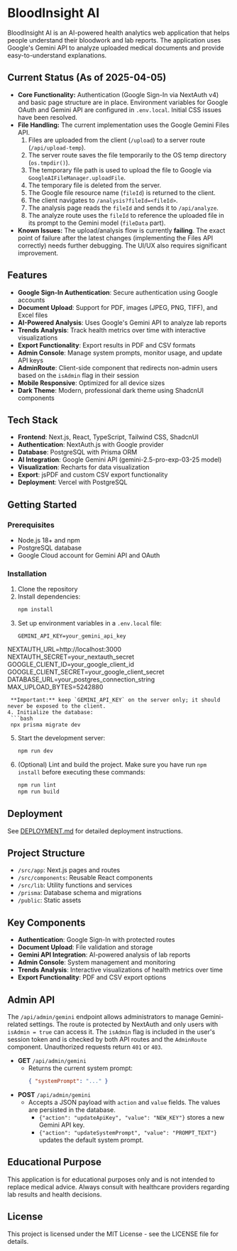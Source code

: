 # BloodInsight AI

BloodInsight AI is an AI-powered health analytics web application that helps people understand their bloodwork and lab reports. The application uses Google's Gemini API to analyze uploaded medical documents and provide easy-to-understand explanations.

## Current Status (As of 2025-04-05)

- **Core Functionality:** Authentication (Google Sign-In via NextAuth v4) and basic page structure are in place. Environment variables for Google OAuth and Gemini API are configured in `.env.local`. Initial CSS issues have been resolved.
- **File Handling:** The current implementation uses the Google Gemini Files API.
    1. Files are uploaded from the client (`/upload`) to a server route (`/api/upload-temp`).
    2. The server route saves the file temporarily to the OS temp directory (`os.tmpdir()`).
    3. The temporary file path is used to upload the file to Google via `GoogleAIFileManager.uploadFile`.
    4. The temporary file is deleted from the server.
    5. The Google file resource name (`fileId`) is returned to the client.
    6. The client navigates to `/analysis?fileId=<fileId>`.
    7. The analysis page reads the `fileId` and sends it to `/api/analyze`.
    8. The analyze route uses the `fileId` to reference the uploaded file in its prompt to the Gemini model (`fileData` part).
- **Known Issues:** The upload/analysis flow is currently **failing**. The exact point of failure after the latest changes (implementing the Files API correctly) needs further debugging. The UI/UX also requires significant improvement.

## Features

- **Google Sign-In Authentication**: Secure authentication using Google accounts
- **Document Upload**: Support for PDF, images (JPEG, PNG, TIFF), and Excel files
- **AI-Powered Analysis**: Uses Google's Gemini API to analyze lab reports
- **Trends Analysis**: Track health metrics over time with interactive visualizations
- **Export Functionality**: Export results in PDF and CSV formats
- **Admin Console**: Manage system prompts, monitor usage, and update API keys
- **AdminRoute**: Client-side component that redirects non-admin users based on
  the `isAdmin` flag in their session
- **Mobile Responsive**: Optimized for all device sizes
- **Dark Theme**: Modern, professional dark theme using ShadcnUI components

## Tech Stack

- **Frontend**: Next.js, React, TypeScript, Tailwind CSS, ShadcnUI
- **Authentication**: NextAuth.js with Google provider
- **Database**: PostgreSQL with Prisma ORM
- **AI Integration**: Google Gemini API (gemini-2.5-pro-exp-03-25 model)
- **Visualization**: Recharts for data visualization
- **Export**: jsPDF and custom CSV export functionality
- **Deployment**: Vercel with PostgreSQL

## Getting Started

### Prerequisites

- Node.js 18+ and npm
- PostgreSQL database
- Google Cloud account for Gemini API and OAuth

### Installation

1. Clone the repository
2. Install dependencies:
   ```bash
   npm install
   ```
3. Set up environment variables in a `.env.local` file:
   ```
   GEMINI_API_KEY=your_gemini_api_key
  NEXTAUTH_URL=http://localhost:3000
  NEXTAUTH_SECRET=your_nextauth_secret
  GOOGLE_CLIENT_ID=your_google_client_id
  GOOGLE_CLIENT_SECRET=your_google_client_secret
  DATABASE_URL=your_postgres_connection_string
  MAX_UPLOAD_BYTES=5242880
  ```
   **Important:** keep `GEMINI_API_KEY` on the server only; it should never be exposed to the client.
4. Initialize the database:
   ```bash
   npx prisma migrate dev
   ```
5. Start the development server:
   ```bash
   npm run dev
   ```
6. (Optional) Lint and build the project. Make sure you have run `npm install` before executing these commands:
   ```bash
   npm run lint
   npm run build
   ```

## Deployment

See [DEPLOYMENT.md](DEPLOYMENT.md) for detailed deployment instructions.

## Project Structure

- `/src/app`: Next.js pages and routes
- `/src/components`: Reusable React components
- `/src/lib`: Utility functions and services
- `/prisma`: Database schema and migrations
- `/public`: Static assets

## Key Components

- **Authentication**: Google Sign-In with protected routes
- **Document Upload**: File validation and storage
- **Gemini API Integration**: AI-powered analysis of lab reports
- **Admin Console**: System management and monitoring
- **Trends Analysis**: Interactive visualizations of health metrics over time
- **Export Functionality**: PDF and CSV export options

## Admin API

The `/api/admin/gemini` endpoint allows administrators to manage Gemini-related
settings. The route is protected by NextAuth and only users with `isAdmin = true`
can access it. The `isAdmin` flag is included in the user's session token and is
checked by both API routes and the `AdminRoute` component. Unauthorized requests
return `401` or `403`.

- **GET** `/api/admin/gemini`
  - Returns the current system prompt:
    ```json
    { "systemPrompt": "..." }
    ```
- **POST** `/api/admin/gemini`
  - Accepts a JSON payload with `action` and `value` fields. The values are persisted in the database.
    - `{"action": "updateApiKey", "value": "NEW_KEY"}` stores a new Gemini API key.
    - `{"action": "updateSystemPrompt", "value": "PROMPT_TEXT"}` updates the default system prompt.

## Educational Purpose

This application is for educational purposes only and is not intended to replace medical advice. Always consult with healthcare providers regarding lab results and health decisions.

## License

This project is licensed under the MIT License - see the LICENSE file for details.

